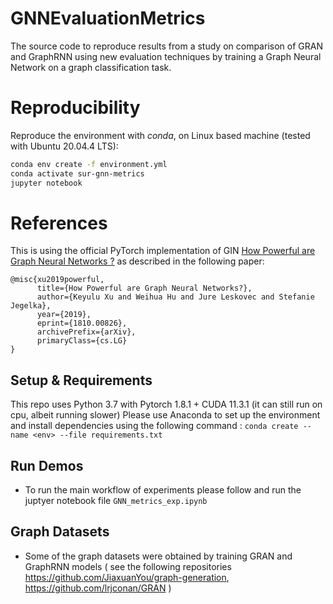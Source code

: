 # GNNEvaluationMetrics
The source code to reproduce results from a study on comparison of GRAN and GraphRNN using new evaluation techniques by training a Graph Neural Network on a graph classification task. 


# Reproducibility
Reproduce the environment with *conda*, on Linux based machine (tested with Ubuntu 20.04.4 LTS):
```bash
conda env create -f environment.yml
conda activate sur-gnn-metrics
jupyter notebook
```

# References
This is using the official PyTorch implementation of GIN [How Powerful are Graph Neural Networks ?](https://github.com/weihua916/powerful-gnns) as described in the following paper:

```
@misc{xu2019powerful,
      title={How Powerful are Graph Neural Networks?}, 
      author={Keyulu Xu and Weihua Hu and Jure Leskovec and Stefanie Jegelka},
      year={2019},
      eprint={1810.00826},
      archivePrefix={arXiv},
      primaryClass={cs.LG}
}
```
## Setup & Requirements

This repo uses Python 3.7 with Pytorch 1.8.1 + CUDA 11.3.1 (it can still run on cpu, albeit running slower)
Please use Anaconda to set up the environment and install dependencies using the following command :
```conda create --name <env> --file requirements.txt```

## Run Demos

* To run the main workflow of experiments please follow and run the juptyer notebook file ```GNN_metrics_exp.ipynb```

## Graph Datasets

* Some of the graph datasets were obtained by training GRAN and GraphRNN models ( see the following repositories https://github.com/JiaxuanYou/graph-generation, https://github.com/lrjconan/GRAN )
